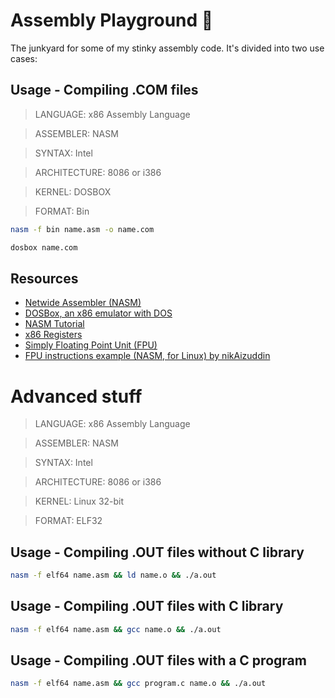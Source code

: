 # Assembly Playground :rocket:

The junkyard for some of my stinky assembly code. It's divided into two use cases:

## Usage - Compiling .COM files

> LANGUAGE: x86 Assembly Language

> ASSEMBLER: NASM

> SYNTAX: Intel

> ARCHITECTURE: 8086 or i386

> KERNEL: DOSBOX

> FORMAT: Bin

``` bash 
nasm -f bin name.asm -o name.com
```

``` bash
dosbox name.com
```

## Resources

* [Netwide Assembler \(NASM\)](https://www.nasm.us/)
* [DOSBox, an x86 emulator with DOS](https://www.dosbox.com/)
* [NASM Tutorial](https://cs.lmu.edu/~ray/notes/nasmtutorial/)
* [x86 Registers](http://www.eecg.toronto.edu/~amza/www.mindsec.com/files/x86regs.html)
* [Simply Floating Point Unit \(FPU\)](http://www.website.masmforum.com/tutorials/fptute/#intro)
* [FPU instructions example \(NASM, for Linux\) by nikAizuddin](https://gist.github.com/nikAizuddin/0e307cac142792dcdeba)

# Advanced stuff

> LANGUAGE: x86 Assembly Language

> ASSEMBLER: NASM

> SYNTAX: Intel

> ARCHITECTURE: 8086 or i386

> KERNEL: Linux 32-bit

> FORMAT: ELF32

## Usage - Compiling .OUT files without C library

``` bash
nasm -f elf64 name.asm && ld name.o && ./a.out
```

## Usage - Compiling .OUT files with C library

``` bash
nasm -f elf64 name.asm && gcc name.o && ./a.out
```

## Usage - Compiling .OUT files with a C program

``` bash
nasm -f elf64 name.asm && gcc program.c name.o && ./a.out
```


